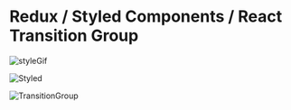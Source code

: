 <h1>Redux / Styled Components / React Transition Group</h1>


![styleGif](https://user-images.githubusercontent.com/57728302/73719775-617d8c00-46ee-11ea-9718-07e10b05ed50.gif)


![Styled](https://user-images.githubusercontent.com/57728302/73719608-f2079c80-46ed-11ea-8cd5-ca6f6cbb8111.JPG)

![TransitionGroup](https://user-images.githubusercontent.com/57728302/73707544-e609e380-46c9-11ea-912a-74da0b2f7e25.JPG)
